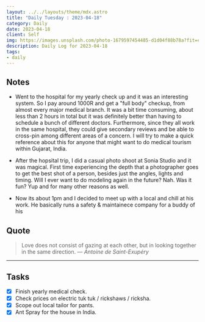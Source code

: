 ```yaml
---
layout: ../../layouts/theme/mdx.astro
title: "Daily Tuesday : 2023-04-18"
category: Daily
date: 2023-04-18
client: Self
img: https://images.unsplash.com/photo-1679597454485-d1d04f88b78a?fit=crop&q=85&w=1400&h=700
description: Daily Log for 2023-04-18
tags:
- daily
---
```


## Notes

- Went to the hospital for my yearly check up and it was an interesting system. So I pay around 1000R and get a "full body" checkup, from almost every major medical branch. It was a bit time consuming, about less than 2 hours in total but it was definitely better than having to schedule a bunch of different doctors. Furthermore, since they all work in the same hospital, they could give secondary reviews and be able to cross-pin among different areas of a concern. I will try to make a quick reference about this for anyone that might want to do medical tourism within Gujarat, India.

- After the hopsital trip, I did a casual photo shoot at Sonia Studio and it was magical. First time experiencing the depth that a photographer goes to get the best shot of a person, besides just the angles, lights and timing. Will I ever want to do modeling again in the future? Nah. Was it fun? Yup and for many other reasons as well.

- Now its about 1pm and I decided to meet up with a local and chill at his work. He basically runs a safety & maintainece company for a buddy of his

## Quote

> Love does not consist of gazing at each other, but in looking together in the same direction.
> — <cite>Antoine de Saint-Exupéry</cite>

---

## Tasks

- [X] Finish yearly medical check.
- [X] Check prices on electric tuk tuk / rickshaws / ricksha.
- [x] Scope out local tailor for pants.
- [x] Ant Spray for the house in India.